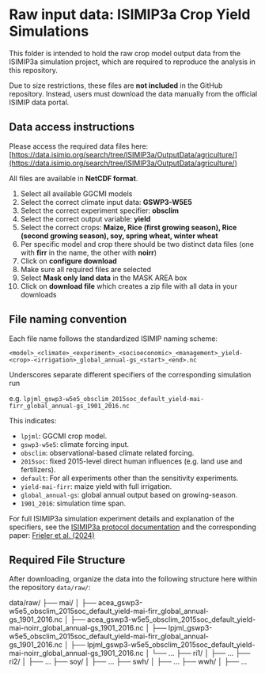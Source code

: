 # Raw input data: ISIMIP3a Crop Yield Simulations

This folder is intended to hold the raw crop model output data from the ISIMIP3a simulation project, which are required to reproduce the analysis in this repository.

Due to size restrictions, these files are **not included** in the GitHub repository. Instead, users must download the data manually from the official ISIMIP data portal.

## Data access instructions 

Please access the required data files here:
[https://data.isimip.org/search/tree/ISIMIP3a/OutputData/agriculture/](https://data.isimip.org/search/tree/ISIMIP3a/OutputData/agriculture/)

All files are available in **NetCDF format**.

1. Select all available GGCMI models
2. Select the correct climate input data: **GSWP3-W5E5**
3. Select the correct experiment specifier: **obsclim**
4. Select the correct output variable: **yield**
5. Select the correct crops: **Maize, Rice (first growing season), Rice (second growing season), soy, spring wheat, winter wheat**
6. Per specific model and crop there should be two distinct data files (one with **firr** in the name, the other with **noirr**)
7. Click on **configure download**
8. Make sure all required files are selected
9. Select **Mask only land data** in the MASK AREA box
10. Click on **download file** which creates a zip file with all data in your downloads

## File naming convention

Each file name follows the standardized ISIMIP naming scheme:

`<model>_<climate>_<experiment>_<socioeconomic>_<management>_yield-<crop>-<irrigation>_global_annual-gs_<start>_<end>.nc`

Underscores separate different specifiers of the corresponding simulation run

e.g. `lpjml_gswp3-w5e5_obsclim_2015soc_default_yield-mai-firr_global_annual-gs_1901_2016.nc`

This indicates:
- `lpjml`: GGCMI crop model.
- `gswp3-w5e5`: climate forcing input.
- `obsclim`: observational-based climate related forcing.
- `2015soc`: fixed 2015-level direct human influences (e.g. land use and fertilizers).
- `default`: For all experiments other than the sensitivity experiments.
- `yield-mai-firr`: maize yield with full irrigation.
- `global_annual-gs`: global annual output based on growing-season.
- `1901_2016`: simulation time span.

For full ISIMIP3a simulation experiment details and explanation of the specifiers, see the [ISIMIP3a protocol documentation](https://protocol.isimip.org/#/ISIMIP3a/agriculture) 
and the corresponding paper: [Frieler et al. (2024)](https://doi.org/10.5194/gmd-17-1-2024)

## Required File Structure

After downloading, organize the data into the following structure here within the repository `data/raw/`:

data/raw/
├── mai/
│ ├── acea_gswp3-w5e5_obsclim_2015soc_default_yield-mai-firr_global_annual-gs_1901_2016.nc
│ ├── acea_gswp3-w5e5_obsclim_2015soc_default_yield-mai-noirr_global_annual-gs_1901_2016.nc
│ ├── lpjml_gswp3-w5e5_obsclim_2015soc_default_yield-mai-firr_global_annual-gs_1901_2016.nc
│ ├── lpjml_gswp3-w5e5_obsclim_2015soc_default_yield-mai-noirr_global_annual-gs_1901_2016.nc
│ └── ...
├── ri1/
│ ├── ...
├── ri2/
│ ├── ...
├── soy/
│ ├── ...
├── swh/
│ ├── ...
├── wwh/
│ ├── ...
